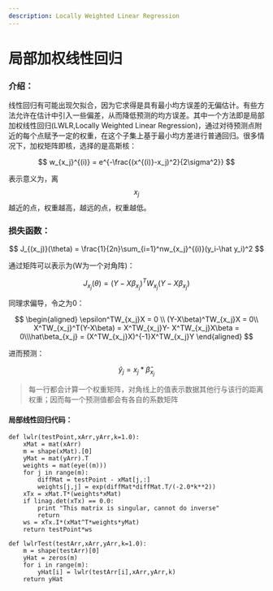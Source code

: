 ```yaml
---
description: Locally Weighted Linear Regression
---
```


# 局部加权线性回归

### 介绍：

线性回归有可能出现欠拟合，因为它求得是具有最小均方误差的无偏估计。有些方法允许在估计中引入一些偏差，从而降低预测的均方误差。其中一个方法即是局部加权线性回归\(LWLR,Locally Weighted Linear Regression\)，通过对待预测点附近的每个点赋予一定的权重，在这个子集上基于最小均方差进行普通回归。很多情况下，加权矩阵即核，选择的是高斯核：

$$
w_{x_j}^{(i)} = e^{-\frac{(x^{(i)}-x_j)^2}{2\sigma^2}}
$$

表示意义为，离 $$x_j$$ 越近的点，权重越高，越远的点，权重越低。

### 损失函数：

$$
J_{(x_j)}(\theta) = \frac{1}{2n}\sum_{i=1}^nw_{x_j}^{(i)}(y_i-\hat y_i)^2
$$

通过矩阵可以表示为\(W为一个对角阵\)：

$$
J_{x_j}(\theta) = (Y-X\beta_{x_j})^TW_{x_j}(Y-X\beta_{x_j})
$$

同理求偏导，令之为0：

$$
\begin{aligned}
\epsilon^TW_{x_j}X = 0 \\ (Y-X\beta)^TW_{x_j}X = 0\\ X^TW_{x_j}^T(Y-X\beta) = X^TW_{x_j}Y- X^TW_{x_j}X\beta = 0\\\hat\beta_{x_j} = (X^TW_{x_j}X)^{-1}X^TW_{x_j}Y
\end{aligned}
$$

进而预测：

$$
\hat y_j = x_j*\hat\beta_{x_j}
$$

> 每一行都会计算一个权重矩阵，对角线上的值表示数据其他行与该行的距离权重；因而每一个预测值都会有各自的系数矩阵

#### 局部线性回归代码：

```text
def lwlr(testPoint,xArr,yArr,k=1.0):
    xMat = mat(xArr)
    m = shape(xMat).[0]
    yMat = mat(yArr).T
    weights = mat(eye((m)))
    for j in range(m):
        diffMat = testPoint - xMat[j,:]
        weights[j,j] = exp(diffMat*diffMat.T/(-2.0*k**2))
    xTx = xMat.T*(weights*xMat)
    if linag.det(xTx) == 0.0:
        print "This matrix is singular, cannot do inverse"
        return
    ws = xTx.I*(xMat^T*weights*yMat)
    return testPoint*ws

def lwlrTest(testArr,xArr,yArr,k=1.0):
    m = shape(testArr)[0]
    yHat = zeros(m)
    for i in range(m):
        yHat[i] = lwlr(testArr[i],xArr,yArr,k)
    return yHat
```




